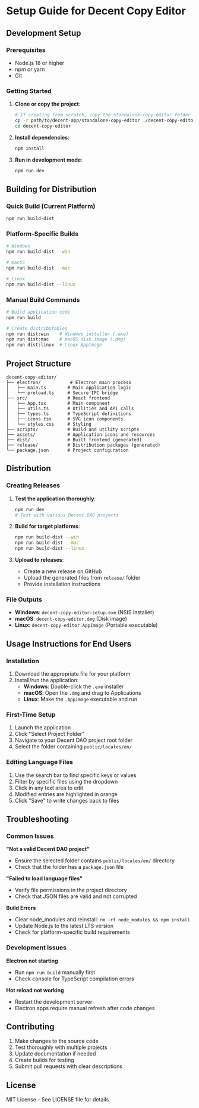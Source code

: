 # Setup Guide for Decent Copy Editor

## Development Setup

### Prerequisites
- Node.js 18 or higher
- npm or yarn
- Git

### Getting Started

1. **Clone or copy the project**:
   ```bash
   # If creating from scratch, copy the standalone-copy-editor folder
   cp -r path/to/decent-app/standalone-copy-editor ./decent-copy-editor
   cd decent-copy-editor
   ```

2. **Install dependencies**:
   ```bash
   npm install
   ```

3. **Run in development mode**:
   ```bash
   npm run dev
   ```

## Building for Distribution

### Quick Build (Current Platform)
```bash
npm run build-dist
```

### Platform-Specific Builds
```bash
# Windows
npm run build-dist --win

# macOS
npm run build-dist --mac

# Linux
npm run build-dist --linux
```

### Manual Build Commands
```bash
# Build application code
npm run build

# Create distributables
npm run dist:win    # Windows installer (.exe)
npm run dist:mac    # macOS disk image (.dmg)
npm run dist:linux  # Linux AppImage
```

## Project Structure

```
decent-copy-editor/
├── electron/           # Electron main process
│   ├── main.ts        # Main application logic
│   └── preload.ts     # Secure IPC bridge
├── src/               # React frontend
│   ├── App.tsx        # Main component
│   ├── utils.ts       # Utilities and API calls
│   ├── types.ts       # TypeScript definitions
│   ├── icons.tsx      # SVG icon components
│   └── styles.css     # Styling
├── scripts/           # Build and utility scripts
├── assets/            # Application icons and resources
├── dist/              # Built frontend (generated)
├── release/           # Distribution packages (generated)
└── package.json       # Project configuration
```

## Distribution

### Creating Releases

1. **Test the application thoroughly**:
   ```bash
   npm run dev
   # Test with various Decent DAO projects
   ```

2. **Build for target platforms**:
   ```bash
   npm run build-dist --win
   npm run build-dist --mac
   npm run build-dist --linux
   ```

3. **Upload to releases**:
   - Create a new release on GitHub
   - Upload the generated files from `release/` folder
   - Provide installation instructions

### File Outputs

- **Windows**: `decent-copy-editor-setup.exe` (NSIS installer)
- **macOS**: `decent-copy-editor.dmg` (Disk image)
- **Linux**: `decent-copy-editor.AppImage` (Portable executable)

## Usage Instructions for End Users

### Installation

1. Download the appropriate file for your platform
2. Install/run the application:
   - **Windows**: Double-click the `.exe` installer
   - **macOS**: Open the `.dmg` and drag to Applications
   - **Linux**: Make the `.AppImage` executable and run

### First-Time Setup

1. Launch the application
2. Click "Select Project Folder"
3. Navigate to your Decent DAO project root folder
4. Select the folder containing `public/locales/en/`

### Editing Language Files

1. Use the search bar to find specific keys or values
2. Filter by specific files using the dropdown
3. Click in any text area to edit
4. Modified entries are highlighted in orange
5. Click "Save" to write changes back to files

## Troubleshooting

### Common Issues

**"Not a valid Decent DAO project"**
- Ensure the selected folder contains `public/locales/en/` directory
- Check that the folder has a `package.json` file

**"Failed to load language files"**
- Verify file permissions in the project directory
- Check that JSON files are valid and not corrupted

**Build Errors**
- Clear node_modules and reinstall: `rm -rf node_modules && npm install`
- Update Node.js to the latest LTS version
- Check for platform-specific build requirements

### Development Issues

**Electron not starting**
- Run `npm run build` manually first
- Check console for TypeScript compilation errors

**Hot reload not working**
- Restart the development server
- Electron apps require manual refresh after code changes

## Contributing

1. Make changes to the source code
2. Test thoroughly with multiple projects
3. Update documentation if needed
4. Create builds for testing
5. Submit pull requests with clear descriptions

## License

MIT License - See LICENSE file for details
